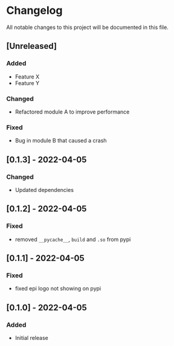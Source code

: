 # Changelog

All notable changes to this project will be documented in this file.

## [Unreleased]

### Added

- Feature X
- Feature Y

### Changed

- Refactored module A to improve performance

### Fixed

- Bug in module B that caused a crash

## [0.1.3] - 2022-04-05

### Changed

- Updated dependencies

## [0.1.2] - 2022-04-05

### Fixed

- removed `__pycache__`, `build` and `.so` from pypi

## [0.1.1] - 2022-04-05

### Fixed

- fixed epi logo not showing on pypi

## [0.1.0] - 2022-04-05

### Added

- Initial release
